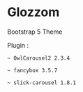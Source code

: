 # Glozzom
 Bootstrap 5 Theme


Plugin :

    ~ OwlCarousel2 2.3.4

    ~ fancybox 3.5.7

    ~ slick-carousel 1.8.1

